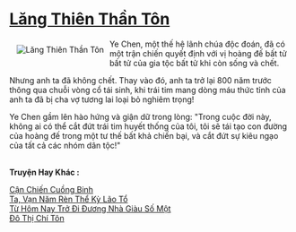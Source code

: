 <a href="https://truyentiki.com/lang-thien-than-ton.33644/" title="Lăng Thiên Thần Tôn"><h1>Lăng Thiên Thần Tôn</h1></a><div style="display:table"><img align="right" style="float: left; padding: 10px;" src="https://truyentiki.com/a/img/str/src/33644.jpg" alt="Lăng Thiên Thần Tôn">Ye Chen, một thế hệ lãnh chúa độc đoán, đã có một trận chiến quyết định với vị hoàng đế bất tử bất tử của gia tộc bất tử khi còn sống và chết. <p></p> Nhưng anh ta đã không chết. Thay vào đó, anh ta trở lại 800 năm trước thông qua chuỗi vòng cổ tái sinh, khi trái tim mang dòng máu thức tỉnh của anh ta đã bị cha vợ tương lai loại bỏ nghiêm trọng! <p></p> Ye Chen gầm lên hào hứng và giận dữ trong lòng: "Trong cuộc đời này, không ai có thể cắt đứt trái tim huyết thống của tôi, tôi sẽ tái tạo con đường của hoàng đế trong một tư thế bất khả chiến bại, và cắt đứt sự kiêu ngạo của tất cả các nhóm dân tộc!"</div><p><br><b>Truyện Hay Khác :</b></p><a href="https://truyentiki.com/can-chien-cuong-binh.33643/" alt="Cận Chiến Cuồng Binh">Cận Chiến Cuồng Binh</a><br/><a href="https://github.com/nownovels/top500/tree/master/truyenhay/33814/" alt="Ta, Vạn Năm Rèn Thể Kỳ Lão Tổ">Ta, Vạn Năm Rèn Thể Kỳ Lão Tổ</a><br/><a href="https://github.com/nownovels/top500/tree/master/truyenhay/33855/" alt="Từ Hôm Nay Trở Đi Đương Nhà Giàu Số Một">Từ Hôm Nay Trở Đi Đương Nhà Giàu Số Một</a><br/><a href="https://github.com/nownovels/top500/tree/master/truyenhay/33650/" alt="Đô Thị Chí Tôn">Đô Thị Chí Tôn</a><br/>